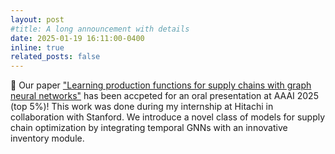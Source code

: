 ```yaml
---
layout: post
#title: A long announcement with details
date: 2025-01-19 16:11:00-0400
inline: true
related_posts: false
---
```


🌟 Our paper  <a href="https://arxiv.org/abs/2407.18772">"Learning production functions for supply chains with graph neural networks"</a> has been accpeted for an oral presentation at AAAI 2025 (top 5%)! This work was done during my internship at Hitachi in collaboration with Stanford. We introduce a novel class of models for supply chain optimization by integrating temporal GNNs with an innovative inventory module. 